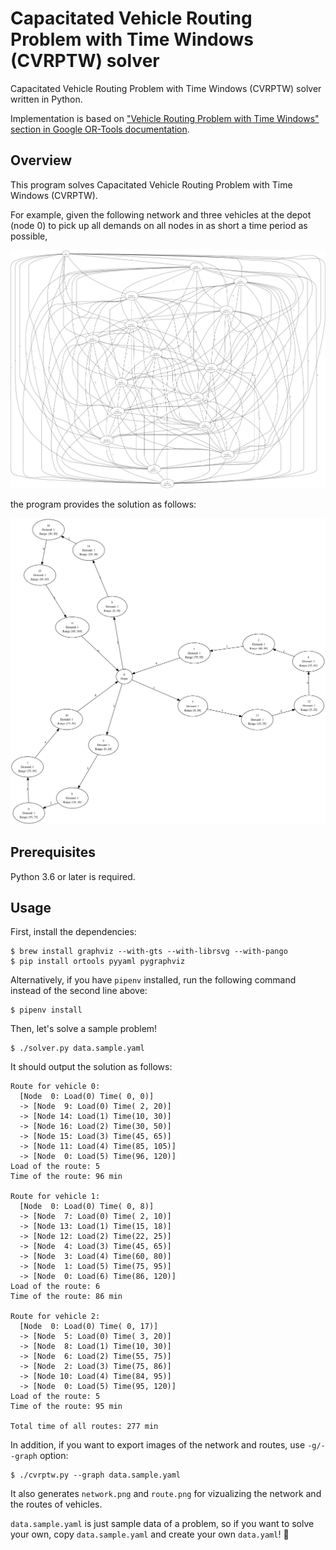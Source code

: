 # Capacitated Vehicle Routing Problem with Time Windows (CVRPTW) solver

Capacitated Vehicle Routing Problem with Time Windows (CVRPTW) solver written in Python.

Implementation is based on ["Vehicle Routing Problem with Time Windows" section in Google OR-Tools documentation](https://developers.google.com/optimization/routing/cvrptw).


## Overview

This program solves Capacitated Vehicle Routing Problem with Time Windows (CVRPTW).

For example, given the following network and three vehicles at the depot (node 0) to pick up all demands on all nodes in as short a time period as possible,

![network](network.png)

the program provides the solution as follows:

![route](route.png)


## Prerequisites

Python 3.6 or later is required.


## Usage

First, install the dependencies:

```shell
$ brew install graphviz --with-gts --with-librsvg --with-pango
$ pip install ortools pyyaml pygraphviz
```

Alternatively, if you have `pipenv` installed, run the following command instead of the second line above:

```shell
$ pipenv install
```

Then, let's solve a sample problem!

```shell
$ ./solver.py data.sample.yaml
```

It should output the solution as follows:

```
Route for vehicle 0:
  [Node  0: Load(0) Time( 0, 0)]
  -> [Node  9: Load(0) Time( 2, 20)]
  -> [Node 14: Load(1) Time(10, 30)]
  -> [Node 16: Load(2) Time(30, 50)]
  -> [Node 15: Load(3) Time(45, 65)]
  -> [Node 11: Load(4) Time(85, 105)]
  -> [Node  0: Load(5) Time(96, 120)]
Load of the route: 5
Time of the route: 96 min

Route for vehicle 1:
  [Node  0: Load(0) Time( 0, 8)]
  -> [Node  7: Load(0) Time( 2, 10)]
  -> [Node 13: Load(1) Time(15, 18)]
  -> [Node 12: Load(2) Time(22, 25)]
  -> [Node  4: Load(3) Time(45, 65)]
  -> [Node  3: Load(4) Time(60, 80)]
  -> [Node  1: Load(5) Time(75, 95)]
  -> [Node  0: Load(6) Time(86, 120)]
Load of the route: 6
Time of the route: 86 min

Route for vehicle 2:
  [Node  0: Load(0) Time( 0, 17)]
  -> [Node  5: Load(0) Time( 3, 20)]
  -> [Node  8: Load(1) Time(10, 30)]
  -> [Node  6: Load(2) Time(55, 75)]
  -> [Node  2: Load(3) Time(75, 86)]
  -> [Node 10: Load(4) Time(84, 95)]
  -> [Node  0: Load(5) Time(95, 120)]
Load of the route: 5
Time of the route: 95 min

Total time of all routes: 277 min
```

In addition, if you want to export images of the network and routes, use `-g/--graph` option:

```shell
$ ./cvrptw.py --graph data.sample.yaml
```

It also generates `network.png` and `route.png` for vizualizing the network and the routes of vehicles.

`data.sample.yaml` is just sample data of a problem, so if you want to solve your own, copy `data.sample.yaml` and create your own `data.yaml`! 💪
